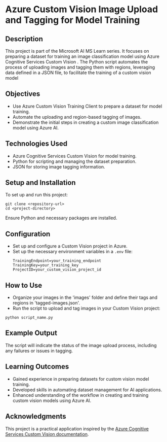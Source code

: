 # Azure Custom Vision Image Upload and Tagging for Model Training

## Description
This project is part of the Microsoft AI MS Learn series. It focuses on preparing a dataset for training an image classification model using Azure Cognitive Services Custom Vision . The Python script automates the process of uploading images and tagging them with regions, leveraging data defined in a JSON file, to facilitate the training of a custom vision model

## Objectives
- Use Azure Custom Vision Training Client to prepare a dataset for model training.
- Automate the uploading and region-based tagging of images.
- Demonstrate the initial steps in creating a custom image classification model using Azure AI.

## Technologies Used
- Azure Cognitive Services Custom Vision for model training.
- Python for scripting and managing the dataset preparation.
- JSON for storing image tagging information.

## Setup and Installation
To set up and run this project:

```
git clone <repository-url>
cd <project-directory>
```
Ensure Python and necessary packages are installed.

## Configuration
- Set up and configure a Custom Vision project in Azure.
- Set up the necessary environment variables in a `.env` file:
  ```
  TrainingEndpoint=your_training_endpoint
  TrainingKey=your_training_key
  ProjectID=your_custom_vision_project_id
  ```

## How to Use
- Organize your images in the 'images' folder and define their tags and regions in 'tagged-images.json'.
- Run the script to upload and tag images in your Custom Vision project:

```
python script_name.py
```

## Example Output
The script will indicate the status of the image upload process, including any failures or issues in tagging.

## Learning Outcomes
- Gained experience in preparing datasets for custom vision model training.
- Developed skills in automating dataset management for AI applications.
- Enhanced understanding of the workflow in creating and training custom vision models using Azure AI.

## Acknowledgments
This project is a practical application inspired by the [Azure Cognitive Services Custom Vision documentation](https://docs.microsoft.com/azure/cognitive-services/custom-vision-service/).
